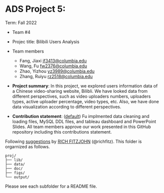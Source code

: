 # ADS Project 5: 

Term: Fall 2022

+ Team #4
+ Projec title: Bilibili Users Analysis
+ Team members
	+ Fang, Jiaxi  jf3413@columbia.edu
	+ Wang, Fu     fw2376@columbia.edu
	+ Zhao, Yizhou yz3989@columbia.edu
	+ Zhang, Ruiyu rz2518@columbia.edu
+ **Project summary**: In this project, we explored users information data of a Chinese video-sharing website, Bilibli. We have looked data from different perspectives, such as video uploaders numbers, uploaders types, active uploader percentage, video types, etc. Also, we have done data visualization according to different perspectives.


+ **Contribution statement**: ([default](doc/a_note_on_contributions.md)) Fu implmented data cleaning and loading files, MySQL DDL files, and tableau dashboard and PowerPoint Slides. All team members approve our work presented in this GitHub repository including this contributions statement. 

Following [suggestions](http://nicercode.github.io/blog/2013-04-05-projects/) by [RICH FITZJOHN](http://nicercode.github.io/about/#Team) (@richfitz). This folder is orgarnized as follows.

```
proj/
├── lib/
├── data/
├── doc/
├── figs/
└── output/
```

Please see each subfolder for a README file.
